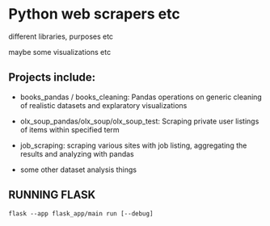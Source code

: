 # Python web scrapers etc

different libraries, purposes etc

maybe some visualizations etc

## Projects include:

* books_pandas / books_cleaning:
Pandas operations on generic cleaning of realistic datasets and explaratory visualizations

* olx_soup_pandas/olx_soup/olx_soup_test:
Scraping private user listings of items within specified term

* job_scraping:
scraping various sites with job listing, aggregating the results and analyzing with pandas

* some other dataset analysis things


## RUNNING FLASK

`flask --app flask_app/main run [--debug]`